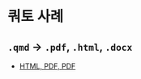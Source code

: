 # 쿼토 사례

## `.qmd` &rarr; `.pdf`, `.html`, `.docx`

- [HTML, PDF, PDF](https://statkclee.github.io/quarto-single-sourcing/map_document.html)



